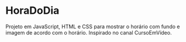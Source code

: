 # HoraDoDia
Projeto em JavaScript, HTML e CSS para mostrar o horário com fundo e imagem de acordo com o horário. Inspirado no canal CursoEmVídeo.
